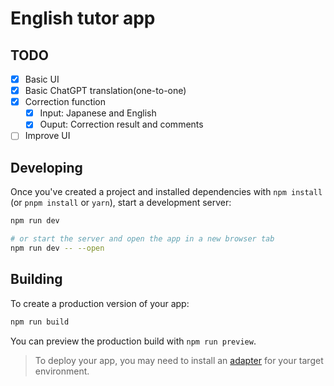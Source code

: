 # English tutor app

## TODO

- [x] Basic UI
- [x] Basic ChatGPT translation(one-to-one)
- [x] Correction function
  - [x] Input: Japanese and English
  - [x] Ouput: Correction result and comments
- [ ] Improve UI

## Developing

Once you've created a project and installed dependencies with `npm install` (or `pnpm install` or `yarn`), start a development server:

```bash
npm run dev

# or start the server and open the app in a new browser tab
npm run dev -- --open
```

## Building

To create a production version of your app:

```bash
npm run build
```

You can preview the production build with `npm run preview`.

> To deploy your app, you may need to install an [adapter](https://kit.svelte.dev/docs/adapters) for your target environment.
